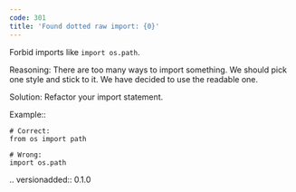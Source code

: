 ```yaml
---
code: 301
title: 'Found dotted raw import: {0}'
---
```



Forbid imports like ``import os.path``.

Reasoning:
    There are too many ways to import something.
    We should pick one style and stick to it.
    We have decided to use the readable one.

Solution:
    Refactor your import statement.

Example::

    # Correct:
    from os import path

    # Wrong:
    import os.path

.. versionadded:: 0.1.0